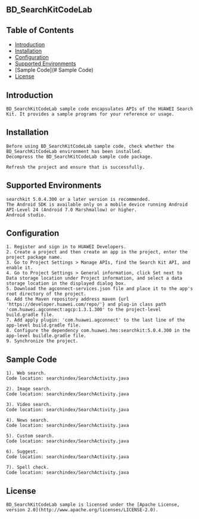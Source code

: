 ## BD_SearchKitCodeLab


## Table of Contents

 * [Introduction](#introduction)
 * [Installation](#installation)
 * [Configuration ](#configuration )
 * [Supported Environments](#supported-environments)
 * [Sample Code](# Sample Code)
 * [License](#license)
 
 
## Introduction
    BD_SearchKitCodeLab sample code encapsulates APIs of the HUAWEI Search Kit. It provides a sample programs for your reference or usage.

## Installation
    Before using BD_SearchKitCodeLab sample code, check whether the BD_SearchKitCodeLab environment has been installed. 
    Decompress the BD_SearchKitCodeLab sample code package.
    
    Refresh the project and ensure that is successfully.
    
## Supported Environments
	searchkit 5.0.4.300 or a later version is recommended.
	The Android SDK is available only on a mobile device running Android API-Level 24 (Android 7.0 Marshmallow) or higher.
	Android studio.
	
## Configuration	
	1. Register and sign in to HUAWEI Developers.
	2. Create a project and then create an app in the project, enter the project package name.
	3. Go to Project Settings > Manage APIs, find the Search Kit API, and enable it.
	4. Go to Project Settings > General information, click Set next to Data storage location under Project information, and select a data storage location in the displayed dialog box.
	5. Download the agconnect-services.json file and place it to the app's root directory of the project.
	6. Add the Maven repository address maven {url 'https://developer.huawei.com/repo/'} and plug-in class path 'com.huawei.agconnect:agcp:1.3.1.300' to the project-level build.gradle file.
	7. Add apply plugin: 'com.huawei.agconnect' to the last line of the app-level build.gradle file.
	8. Configure the dependency com.huawei.hms:searchkit:5.0.4.300 in the app-level buildle.gradle file.
	9. Synchronize the project.
	
## Sample Code

    1). Web search.
    Code location: searchindex/SearchActivity.java
    
    2). Image search.
    Code location: searchindex/SearchActivity.java
    
    3). Video search.
    Code location: searchindex/SearchActivity.java
    
    4). News search.
    Code location: searchindex/SearchActivity.java
    
    5). Custom search.
    Code location: searchindex/SearchActivity.java
	
	6). Suggest.
    Code location: searchindex/SearchActivity.java
	
	7). Spell check.
    Code location: searchindex/SearchActivity.java

##  License
    BD_SearchKitCodeLab sample is licensed under the [Apache License, version 2.0](http://www.apache.org/licenses/LICENSE-2.0).


